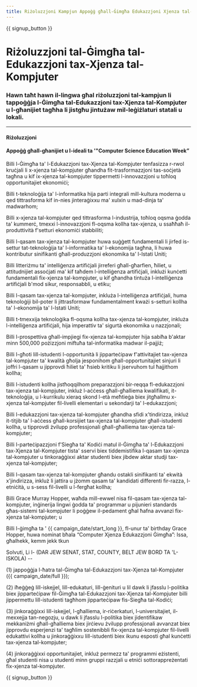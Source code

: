 ```yaml
---
title: Riżoluzzjoni Kampjun Appoġġ għall-Ġimgħa Edukazzjoni Xjenza tal-Kompjuter u Siegħa tal-Kodiċi
---
```


{{ signup_button }}

# Riżoluzzjoni tal-Ġimgħa tal-Edukazzjoni tax-Xjenza tal-Kompjuter

### Hawn taħt hawn il-lingwa għal riżoluzzjoni tal-kampjun li tappoġġja l-Ġimgħa tal-Edukazzjoni tax-Xjenza tal-Kompjuter u l-għanijiet tagħha li jistgħu jintużaw mil-leġiżlaturi statali u lokali.

* * *

#### **Riżoluzzjoni**  


#### Appoġġ għall-għanijiet u l-ideali ta '"Computer Science Education Week”

Billi l-Ġimgħa ta' l-Edukazzjoni tax-Xjenza tal-Kompjuter tenfasizza r-rwol kruċjali li x-xjenza tal-kompjuter għandha fit-trasformazzjoni tas-soċjetà tagħna u kif ix-xjenza tal-kompjuter tippermetti l-innovazzjoni u toħloq opportunitajiet ekonomiċi;

Billi t-teknoloġija ta' l-informatika hija parti integrali mill-kultura moderna u qed tittrasforma kif in-nies jinteraġixxu ma' xulxin u mad-dinja ta' madwarhom;

Billi x-xjenza tal-kompjuter qed tittrasforma l-industrija, toħloq oqsma ġodda ta' kummerċ, tmexxi l-innovazzjoni fl-oqsma kollha tax-xjenza, u ssaħħaħ il-produttività f'setturi ekonomiċi stabbiliti;

Billi l-qasam tax-xjenza tal-kompjuter huwa suġġett fundamentali li jirfed is-settur tat-teknoloġija ta' l-informatika ta' l-ekonomija tagħna, li huwa kontributur sinifikanti għall-produzzjoni ekonomika ta' l-Istati Uniti;

Billi litteriżmu ta' intelliġenza artifiċjali jirreferi għall-għarfien, ħiliet, u attitudnijiet assoċjati ma' kif taħdem l-intelliġenza artifiċjali, inklużi kunċetti fundamentali fix-xjenza tal-kompjuter, u kif għandha tintuża l-intelliġenza artifiċjali b'mod sikur, responsabbli, u etiku;

Billi l-qasam tax-xjenza tal-kompjuter, inkluża l-intelliġenza artifiċjali, huma teknoloġiji bil-poter li jittrasformaw fundamentalment kważi s-setturi kollha ta' l-ekonomija ta' l-Istati Uniti;

Billi t-tmexxija teknoloġika fl-oqsma kollha tax-xjenza tal-kompjuter, inkluża l-intelliġenza artifiċjali, hija imperattiv ta' sigurtà ekonomika u nazzjonali;

Billi l-prospettiva għall-impjiegi fix-xjenza tal-kompjuter hija sabiħa b'aktar minn 500,000 pożizzjoni miftuħa tal-informatika madwar il-pajjiż;

Billi l-għoti lill-istudenti l-opportunità li jipparteċipaw f'attivitajiet tax-xjenza tal-kompjuter ta' kwalità għolja jesponihom għall-opportunitajiet sinjuri li joffri l-qasam u jipprovdi ħiliet ta' ħsieb kritiku li jservuhom tul ħajjithom kollha;

Billi l-istudenti kollha jistħoqqilhom preparazzjoni bir-reqqa fl-edukazzjoni tax-xjenza tal-kompjuter, inkluż l-aċċess għall-għalliema kwalifikati, it-teknoloġija, u l-kurrikulu xieraq skond l-età meħtieġa biex jitgħallmu x-xjenza tal-kompjuter fil-livelli elementari u sekondarji ta' l-edukazzjoni;

Billi l-edukazzjoni tax-xjenza tal-kompjuter għandha sfidi x'tindirizza, inkluż it-titjib ta' l-aċċess għall-korsijiet tax-xjenza tal-kompjuter għall-istudenti kollha, u tipprovdi żvilupp professjonali għall-għalliema tax-xjenza tal-kompjuter;

Billi l-parteċipazzjoni f'Siegħa ta' Kodiċi matul il-Ġimgħa ta' l-Edukazzjoni tax-Xjenza tal-Kompjuter tista' sservi biex tiddemistifika l-qasam tax-xjenza tal-kompjuter u tinkoraġġixxi aktar studenti biex jibdew aktar studji tax-xjenza tal-kompjuter;

Billi l-qasam tax-xjenza tal-kompjuter għandu ostakli sinifikanti ta' ekwità x'jindirizza, inkluż li jattira u jżomm qasam ta' kandidati differenti fir-razza, l-etniċità, u s-sess fil-livelli u l-fergħat kollha;

Billi Grace Murray Hopper, waħda mill-ewwel nisa fil-qasam tax-xjenza tal-kompjuter, inġinerija lingwi ġodda ta' programmar u pijunieri standards għas-sistemi tal-kompjuter li poġġew il-pedament għal ħafna avvanzi fix-xjenza tal-kompjuter; u

Billi l-ġimgħa ta ' {{ campaign_date/start_long }}, fl-unur ta' birthday Grace Hopper, huwa nominat bħala “Computer Xjenza Edukazzjoni Ġimgħa”: Issa, għalhekk, kemm jekk tkun <br />

Solvuti, Li l- (DAR JEW SENAT, STAT, COUNTY, BELT JEW BORD TA 'L-ISKOLA) --

(1) jappoġġja l-ħatra tal-Ġimgħa tal-Edukazzjoni tax-Xjenza tal-Kompjuter ({{ campaign_date/full }});

(2) iħeġġeġ lill-iskejjel, lill-edukaturi, lill-ġenituri u lil dawk li jfasslu l-politika biex jipparteċipaw fil-Ġimgħa tal-Edukazzjoni tax-Xjenza tal-Kompjuter billi jippermettu lill-istudenti tagħhom jipparteċipaw fis-Siegħa tal-Kodiċi;

(3) jinkoraġġixxi lill-iskejjel, l-għalliema, ir-riċerkaturi, l-universitajiet, il-mexxejja tan-negozju, u dawk li jfasslu l-politika biex jidentifikaw mekkaniżmi għall-għalliema biex jirċievu żvilupp professjonali avvanzat biex jipprovdu esperjenzi ta' tagħlim sostenibbli fix-xjenza tal-kompjuter fil-livelli edukattivi kollha u jinkoraġġixxu lill-istudenti biex ikunu esposti għal kunċetti tax-xjenza tal-kompjuter;

(4) jinkoraġġixxi opportunitajiet, inkluż permezz ta' programmi eżistenti, għal studenti nisa u studenti minn gruppi razzjali u etniċi sottorappreżentati fix-xjenza tal-kompjuter.

{{ signup_button }}